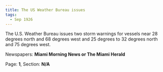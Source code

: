 ```yaml
---  
title: The US Weather Bureau issues  
tags:  
  - Sep 1926  
---  
```

  
The U.S. Weather Bureau issues two storm warnings for vessels near 28 degrees north and 68 degrees west and 25 degrees to 32 degrees north and 75 degrees west.  
  
Newspapers: **Miami Morning News or The Miami Herald**  
  
Page: **1**, Section: **N/A** 
